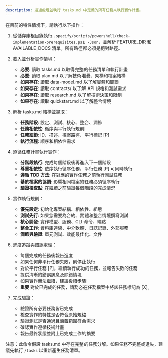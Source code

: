 ```yaml
---
description: 透過處理並執行 tasks.md 中定義的所有任務來執行實作計畫。
---
```


在目前的特性情境下，請執行以下操作：

1. 從儲存庫根目錄執行 `.specify/scripts/powershell/check-implementation-prerequisites.ps1 -Json`，並解析 FEATURE_DIR 和 AVAILABLE_DOCS 清單。所有路徑都必須是絕對路徑。

2. 載入並分析實作情境：
   - **必要**: 讀取 tasks.md 以取得完整的任務清單和執行計畫
   - **必要**: 讀取 plan.md 以了解技術堆疊、架構和檔案結構
   - **如果存在**: 讀取 data-model.md 以了解實體和關聯
   - **如果存在**: 讀取 contracts/ 以了解 API 規格和測試需求
   - **如果存在**: 讀取 research.md 以了解技術決策和限制
   - **如果存在**: 讀取 quickstart.md 以了解整合情境

3. 解析 tasks.md 結構並擷取：
   - **任務階段**: 設定、測試、核心、整合、潤飾
   - **任務相依性**: 循序與平行執行規則
   - **任務細節**: ID、描述、檔案路徑、平行標記 [P]
   - **執行流程**: 順序和相依性需求

4. 遵循任務計畫執行實作：
   - **分階段執行**: 完成每個階段後再進入下一個階段
   - **尊重相依性**: 依序執行循序任務，平行任務 [P] 可同時執行
   - **遵循 TDD 方法**: 在對應的實作任務之前執行測試任務
   - **基於檔案的協調**: 影響相同檔案的任務必須循序執行
   - **驗證檢查點**: 在繼續之前驗證每個階段的完成情況

5. 實作執行規則：
   - **優先設定**: 初始化專案結構、相依性、組態
   - **測試先行**: 如果您需要為合約、實體和整合情境撰寫測試
   - **核心開發**: 實作模型、服務、CLI 命令、端點
   - **整合工作**: 資料庫連線、中介軟體、日誌記錄、外部服務
   - **潤飾與驗證**: 單元測試、效能最佳化、文件

6. 進度追蹤與錯誤處理：
   - 每個完成的任務後報告進度
   - 如果任何非平行任務失敗，則停止執行
   - 對於平行任務 [P]，繼續執行成功的任務，並報告失敗的任務
   - 提供清晰的錯誤訊息及除錯情境
   - 如果實作無法繼續，建議後續步驟
   - **重要** 對於已完成的任務，請務必在任務檔案中將該任務標記為 [X]。

7. 完成驗證：
   - 驗證所有必要任務皆已完成
   - 檢查實作的特性是否符合原始規格
   - 驗證測試是否通過且涵蓋範圍符合需求
   - 確認實作遵循技術計畫
   - 報告最終狀態並附上已完成工作的摘要

注意：此命令假設 tasks.md 中存在完整的任務分解。如果任務不完整或遺失，建議先執行 `/tasks` 以重新產生任務清單。